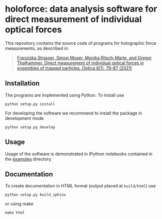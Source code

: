 # holoforce: data analysis software for direct measurement of individual optical forces

This repository contains the source code of programs for holographic force measurements, as described in:
> [Franziska Strasser, Simon Moser, Monika Ritsch-Marte, and Gregor Thalhammer. Direct measurement of individual optical forces in ensembles of trapped particles. Optica 8(1), 79-87 (2021)](https://www.osapublishing.org/optica/fulltext.cfm?uri=optica-8-1-79&id=446489O)

## Installation

The programs are implemented using Python. To install use

    python setup.py install

For developing the software we recommend to install the package in development mode

    python setup.py develop


## Usage

Usage of the software is demonstrated in IPython notebooks contained in the [examples](examples) directory.

## Documentation

To create documentation in HTML format (output placed at `build/html`) use
	
	python setup.py build_sphinx 
	
or using make

	make html
